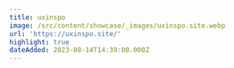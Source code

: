 ```yaml
---
title: uxinspo
image: /src/content/showcase/_images/uxinspo.site.webp
url: 'https://uxinspo.site/'
highlight: true
dateAdded: 2023-08-14T14:39:00.000Z
---
```


